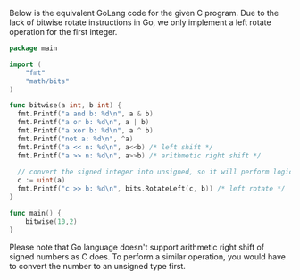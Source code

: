  Below is the equivalent GoLang code for the given C program. Due to the lack of bitwise rotate instructions in Go, we only implement a left rotate operation for the first integer.

```Go
package main

import (
    "fmt"
    "math/bits"
)

func bitwise(a int, b int) {
  fmt.Printf("a and b: %d\n", a & b)
  fmt.Printf("a or b: %d\n", a | b)
  fmt.Printf("a xor b: %d\n", a ^ b)
  fmt.Printf("not a: %d\n", ^a)
  fmt.Printf("a << n: %d\n", a<<b) /* left shift */
  fmt.Printf("a >> n: %d\n", a>>b) /* arithmetic right shift */
  
  // convert the signed integer into unsigned, so it will perform logical shift
  c := uint(a)
  fmt.Printf("c >> b: %d\n", bits.RotateLeft(c, b)) /* left rotate */
}

func main() {
    bitwise(10,2)
}
```
Please note that Go language doesn't support arithmetic right shift of signed numbers as C does. To perform a similar operation, you would have to convert the number to an unsigned type first.
